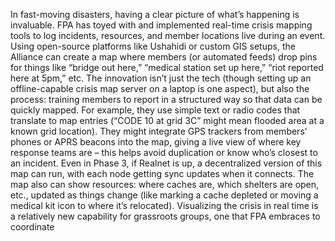 In fast-moving disasters, having a clear picture of what’s happening is invaluable. FPA has toyed with and implemented real-time crisis mapping tools to log incidents, resources, and member locations live during an event. Using open-source platforms like Ushahidi or custom GIS setups, the Alliance can create a map where members (or automated feeds) drop pins for things like “bridge out here,” “medical station set up here,” “riot reported here at 5pm,” etc. The innovation isn’t just the tech (though setting up an offline-capable crisis map server on a laptop is one aspect), but also the process: training members to report in a structured way so that data can be quickly mapped. For example, they use simple text or radio codes that translate to map entries (“CODE 10 at grid 3C” might mean flooded area at a known grid location). They might integrate GPS trackers from members’ phones or APRS beacons into the map, giving a live view of where key response teams are – this helps avoid duplication or know who’s closest to an incident. Even in Phase 3, if Realnet is up, a decentralized version of this map can run, with each node getting sync updates when it connects. The map also can show resources: where caches are, which shelters are open, etc., updated as things change (like marking a cache depleted or moving a medical kit icon to where it’s relocated). Visualizing the crisis in real time is a relatively new capability for grassroots groups, one that FPA embraces to coordinate